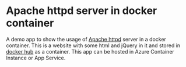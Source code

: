 # Apache httpd server in docker container

A demo app to show the usage of [Apache httpd](https://httpd.apache.org/) server in a docker container. This is a 
website with some html and jQuery in it and stored in [docker hub](https://hub.docker.com/r/45862391/httpddemo) 
as a container. This app can be hosted in Azure Container Instance or App Service.
